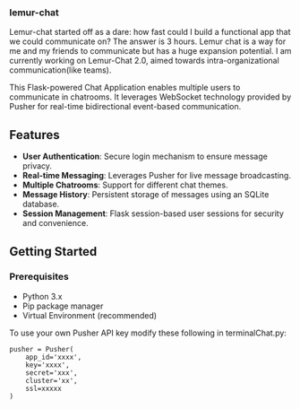 ### lemur-chat

Lemur-chat started off as a dare: how fast could I build a functional app that we could communicate on? The answer is 3 hours. Lemur chat is a way for me and my friends to communicate but has a huge expansion potential. I am currently working on Lemur-Chat 2.0, aimed towards intra-organizational communication(like teams).

This Flask-powered  Chat Application enables multiple users to communicate in chatrooms. It leverages WebSocket technology provided by Pusher for real-time bidirectional event-based communication. 

## Features

- **User Authentication**: Secure login mechanism to ensure message privacy.
- **Real-time Messaging**: Leverages Pusher for live message broadcasting.
- **Multiple Chatrooms**: Support for different chat themes.
- **Message History**: Persistent storage of messages using an SQLite database.
- **Session Management**: Flask session-based user sessions for security and convenience.

## Getting Started

### Prerequisites

- Python 3.x
- Pip package manager
- Virtual Environment (recommended)

To use your own Pusher API key modify these following in terminalChat.py:

```
pusher = Pusher(
    app_id='xxxx',
    key='xxxx',
    secret='xxx',
    cluster='xx',
    ssl=xxxxx
)
```
